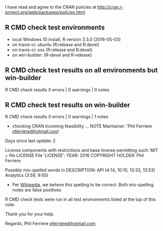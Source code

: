 I have read and agree to the CRAN policies at
http://cran.r-project.org/web/packages/policies.html

## R CMD check test environments
* local Windows 10 install, R version 3.3.0 (2016-05-03)
* on travis-ci: ubuntu (R:release and R:devel)
* on travis-ci: osx (R:release and R:devel)
* on win-builder: (R-devel and R-release)

## R CMD check test results on all environments but win-builder
R CMD check results
0 errors | 0 warnings | 0 notes

## R CMD check test results on win-builder
R CMD check results
0 errors | 0 warnings | 1 notes

* checking CRAN incoming feasibility ... NOTE
Maintainer: 'Phil Ferriere <pferriere@hotmail.com>'

Days since last update: 2

License components with restrictions and base license permitting such:
  MIT + file LICENSE
File 'LICENSE':
  YEAR: 2016
  COPYRIGHT HOLDER: Phil Ferriere

Possibly mis-spelled words in DESCRIPTION:
  API (4:14, 10:10, 13:33, 13:53)
  Analytics (3:59, 9:65)

* Per [Wikipedia](https://en.wikipedia.org/wiki/Application_programming_interface), we believe this spelling to be correct. Both mis-spelling notes are false positives.

R CMD check tests were run in all test environments listed at the top of this note.

Thank you for your help.

Regards,
Phil Ferriere <pferriere@hotmail.com>
